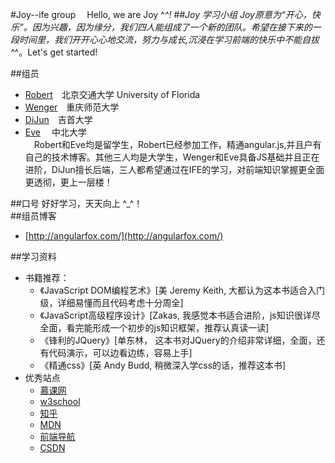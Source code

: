 #Joy--ife group
　Hello, we are Joy ^_^!
##Joy 学习小组
Joy原意为“开心，快乐”。因为兴趣，因为缘分，我们四人能组成了一个新的团队。希望在接下来的一段时间里，我们开开心心地交流，努力与成长,沉浸在学习前端的快乐中不能自拔^_^。Let's get started!

##组员

* [Robert](http://mouapp.com/)　北京交通大学 University of Florida
* [Wenger](https://github.com/ZevZhan)　重庆师范大学
* [DiJun](https://github.com/satradj)　吉首大学
* [Eve](https://github.com/Evehaha)     　中北大学　 <br/>
　Robert和Eve均是留学生，Robert已经参加工作，精通angular.js,并且户有自己的技术博客。其他三人均是大学生，Wenger和Eve具备JS基础并且正在进阶，DiJun擅长后端，三人都希望通过在IFE的学习，对前端知识掌握更全面更透彻，更上一层楼！

##口号
好好学习，天天向上 ^_^！ 
<br/>
##组员博客
* [http://angularfox.com/](http://angularfox.com/) 


##学习资料

* 书籍推荐：
    *  《JavaScript DOM编程艺术》[美 Jeremy Keith,  大都认为这本书适合入门级，详细易懂而且代码考虑十分周全]
    *  《JavaScript高级程序设计》[Zakas, 我感觉本书适合进阶，js知识很详尽全面，看完能形成一个初步的js知识框架，推荐认真读一读]
    *  《锋利的JQuery》[单东林， 这本书对JQuery的介绍非常详细，全面，还有代码演示，可以边看边练，容易上手]
    *  《精通css》[英 Andy Budd, 稍微深入学css的话，推荐这本书]
* 优秀站点
    * [慕课网](http://www.imooc.com/)
    * [w3school](http://www.w3school.com.cn/)
    * [知乎](http://www.zhihu.com/)
    * [MDN](https://developer.mozilla.org/zh-CN/docs/Web/Tutorials)
    * [前端导航](http://caibaojian.com/top)
    * [CSDN](http://bbs.csdn.net/forums/WebDevelop/recommend)

<br/>
